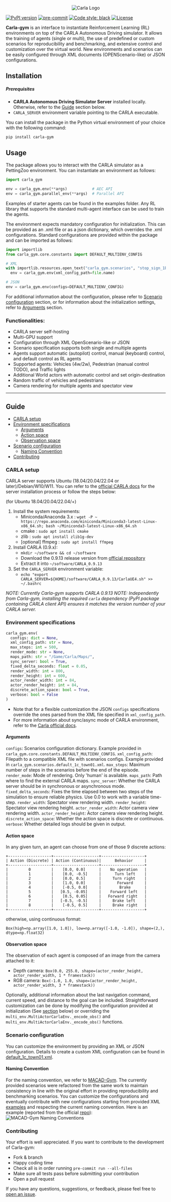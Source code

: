 <p align="center">
  <img src="docs/images/carla.png" alt="Carla Logo"/>
</p>

[![PyPI version](https://badge.fury.io/py/carla-gym.svg)](https://pypi.python.org/pypi/carla-gym/)
[![pre-commit](https://img.shields.io/badge/pre--commit-enabled-brightgreen?logo=pre-commit&logoColor=white)](https://pre-commit.com/)
[![Code style: black](https://img.shields.io/badge/code%20style-black-000000.svg)](https://github.com/psf/black)
[![License](http://img.shields.io/badge/license-MIT-brightgreen.svg?style=flat)](https://github.com/johnMinelli/carla-gym/LICENSE)

**Carla-gym** is an interface to instantiate Reinforcement Learning (RL) environments on top of the CARLA Autonomous Driving simulator. It allows the training of agents (single or multi), the use of predefined or custom scenarios for reproducibility and benchmarking, and extensive control and customization over the virtual world. New environments and scenarios can be easily configured through XML documents (OPENScenario-like) or JSON configurations.

## Installation
##### Prerequisites
- **CARLA Autonomous Driving Simulator Server** installed locally. Otherwise, refer to the [Guide](#guide) section below.
- `CARLA_SERVER` environment variable pointing to the CARLA executable.

You can install the package in the Python virtual environment of your choice with the following command:

`pip install carla-gym`


## Usage
The package allows you to interact with the CARLA simulator as a PettingZoo environment. You can instantiate an environment as follows:

```python
import carla_gym

env = carla_gym.env(**args)           # AEC API
env = carla_gym.parallel_env(**args)  # Parallel API
```

Examples of starter agents can be found in the examples folder. Any RL library that supports the standard multi-agent interface can be used to train the agents.

The environment expects mandatory configuration for initialization. This can be provided as an .xml file or as a json dictionary, which overrides the .xml configurations. Standard configurations are provided within the package and can be imported as follows:

```python
import importlib
from carla_gym.core.constants import DEFAULT_MULTIENV_CONFIG

# XML
with importlib.resources.open_text("carla_gym.scenarios", "stop_sign_1b2c1p_town03.xml") as file:
  env = carla_gym.env(xml_config_path=file.name)

# JSON
env = carla_gym.env(configs=DEFAULT_MULTIENV_CONFIG)
```
For additional information about the configuration, please refer to [Scenario configuration](#scenario-configuration) section, or for information about the initialization settings, refer to [Arguments](#arguments) section.

### Functionalities:
- CARLA server self-hosting
- Multi-GPU support
- Configuration through XML OpenScenario-like or JSON
- Scenario specification supports both single and multiple agents
- Agents support automatic (autopilot) control, manual (keyboard) control, and default control as RL agents
- Supported agents: Vehicles (4w/2w), Pedestrian (manual control TODO), and Traffic lights
- Additional World actors with automatic control and set origin-destination
- Random traffic of vehicles and pedestrians
- Camera rendering for multiple agents and spectator view

---

## Guide
- [CARLA setup](#carla-setup)
- [Environment specifications](#environment-specifications)
  - [Arguments](#arguments)
  - [Action space](#action-space)
  - [Observation space](#observation-space)
- [Scenario configuration](#scenario-configuration)
  - [Naming Convention](#naming-convention)
- [Contributing](#contributing)

### CARLA setup
CARLA server supports Ubuntu (18.04/20.04/22.04 or later)/Debian/W10/W11. You can refer to the [official CARLA docs](https://carla.readthedocs.io/en/latest/start_quickstart/) for the server installation process or follow the steps below:

(for Ubuntu 18.04/20.04/22.04/+)
1.  Install the system requirements:
    - Miniconda/Anaconda 3.x : `wget -P ~ https://repo.anaconda.com/miniconda/Miniconda3-latest-Linux-x86_64.sh; bash ~/Miniconda3-latest-Linux-x86_64.sh`
	- cmake : `sudo apt install cmake`
	- zlib : `sudo apt install zlib1g-dev`
	- [optional] ffmpeg : `sudo apt install ffmpeg`
2. Install CARLA (0.9.x):
    - `mkdir ~/software && cd ~/software`
    - Download the 0.9.13 release version from [official repository](https://github.com/carla-simulator/carla/releases)
    - Extract it into `~/software/CARLA_0.9.13`
3. Set the `CARLA_SERVER` environment variable:
    - `echo "export CARLA_SERVER=${HOME}/software/CARLA_0.9.13/CarlaUE4.sh" >> ~/.bashrc`

*NOTE: Currently Carla-gym supports CARLA 0.9.13*
*NOTE: Independently from Carla-gym, installing the required `carla` dependency (PyPI package containing CARLA client API) ensures it matches the version number of your CARLA server.*

### Environment specifications
```python
carla_gym.env(
  configs: dict = None,
  xml_config_path: str = None,
  max_steps: int = 500,
  render_mode: str = None,
  maps_path: str = "/Game/Carla/Maps/",
  sync_server: bool = True,
  fixed_delta_seconds: float = 0.05,
  render_width: int = 800,
  render_height: int = 600,
  actor_render_width: int = 84,
  actor_render_height: int = 84,
  discrete_action_space: bool = True,
  verbose: bool = False
)
```
- Note that for a flexible customization the JSON `configs` specifications override the ones parsed from the XML file specified in `xml_config_path`.
- For more information about sync/async mode of CARLA environment, refer to the [Carla official docs](https://carla.readthedocs.io/en/latest/adv_synchrony_timestep/#setting-synchronous-mode).

#### Arguments
`configs`: Scenarios configuration dictionary. Example provided in `carla_gym.core.constants.DEFAULT_MULTIENV_CONFIG`.
`xml_config_path`: Filepath to a compatible XML file with scenarios configs. Example provided in `carla_gym.scenarios.default_1c_town01.xml`.
`max_steps`: Maximum number of steps in the scenarios before the end of the episode.
`render_mode`: Mode of rendering. Only 'human' is available.
`maps_path`: Path where to find the external CARLA maps.
`sync_server`: Whether the CARLA server should be in synchronous or asynchronous mode.
`fixed_delta_seconds`: Fixes the time elapsed between two steps of the simulation to ensure reliable physics. Use 0.0 to work with a variable time-step.
`render_width`: Spectator view rendering width.
`render_height`: Spectator view rendering height.
`actor_render_width`: Actor camera view rendering width.
`actor_render_height`: Actor camera view rendering height.
`discrete_action_space`: Whether the action space is discrete or continuous.
`verbose`: Whether detailed logs should be given in output.

#### Action space
In any given turn, an agent can choose from one of those 9 discrete actions:
```
+-------------------+--------------------+-------------------+
| Action (Discrete) | Action (Continuous)|      Behavior     |
+-------------------+--------------------+-------------------+
|         0         |    [0.0, 0.0]      |    No operation   |
|         1         |    [0.0, -0.5]     |      Turn left    |
|         2         |    [0.0, 0.5]      |     Turn right    |
|         3         |    [1.0, 0.0]      |       Forward     |
|         4         |    [-0.5, 0.0]     |        Brake      |
|         5         |   [0.5, -0.05]     |    Forward left   |
|         6         |    [0.5, 0.05]     |   Forward right   |
|         7         |   [-0.5, -0.5]     |     Brake left    |
|         8         |    [-0.5, 0.5]     |     Brake right   |
+-------------------+--------------------+-------------------+
```
otherwise, using continuous format:
```
Box(high=np.array([1.0, 1.0]), low=np.array([-1.0, -1.0]), shape=(2,), dtype=np.float32)
```

#### Observation space
The observation of each agent is composed of an image from the camera attached to it:
- Depth camera: `Box(0.0, 255.0, shape=(actor_render_height, actor_render_width, 1 * framestack))`
- RGB camera: `Box(-1.0, 1.0, shape=(actor_render_height, actor_render_width, 3 * framestack))`

Optionally, additional information about the last navigation command, current speed, and distance to the goal can be included. Straightforward customization can be done by modifying the configuration provided at initialization (See [section](#scenario-configuration) below) or overriding the `multi_env.MultiActorCarlaEnv._encode_obs()` and `multi_env.MultiActorCarlaEnv._encode_obs()` functions.

### Scenario configuration
You can customize the environment by providing an XML or JSON configuration. Details to create a custom XML configuration can be found in [default_1c_town01.xml](/carla_gym/scenarios/default_1c_town01.xml).

#### Naming Convention
For the naming convention, we refer to [MACAD-Gym](https://arxiv.org/abs/1911.04175). The currently provided scenarios were refactored from the same work to maintain consistency in line with the original effort in providing reproducibility and benchmarking scenarios. You can customize the configurations and eventually contribute with new configurations starting from provided XML [examples](/carla_gym/scenarios) and respecting the current naming convention. Here is an example (reported from the official [repo](https://github.com/praveen-palanisamy/macad-gym/)):
![MACAD-Gym Naming Conventions](docs/images/macad-gym-naming-conventions.png)

### Contributing
Your effort is well appreciated. If you want to contribute to the development of Carla-gym:
- Fork & branch
- Happy coding time
- Check all is in order running `pre-commit run --all-files`
- Make sure all tests pass before submitting your contribution
- Open a pull request


If you have any questions, suggestions, or feedback, please feel free to [open an issue](https://github.com/johnMinelli/macad-gym/issues).
